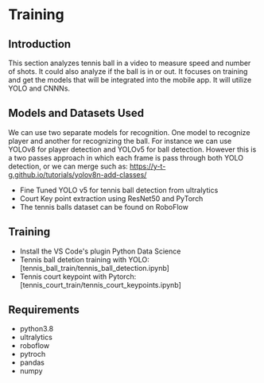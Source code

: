 
# Training

## Introduction
This section analyzes tennis ball in a video to measure speed and number of shots. It could also analyze if the ball is in or out. It focuses on training and get the models that will be integrated into the mobile app. It will utilize YOLO and CNNNs. 

## Models and Datasets Used
We can use two separate models for recognition. One model to recognize player and another for recognizing the ball. For instance we can use YOLOv8 for player detection and YOLOv5 for ball detection. However this is a two passes approach in which each frame is pass through both YOLO detection, or we can merge such as: https://y-t-g.github.io/tutorials/yolov8n-add-classes/
* Fine Tuned YOLO v5 for tennis ball detection from ultralytics
* Court Key point extraction using ResNet50 and PyTorch
* The tennis balls dataset can be found on RoboFlow

## Training
* Install the VS Code's plugin Python Data Science
* Tennis ball detetion training with YOLO: [tennis_ball_train/tennis_ball_detection.ipynb]
* Tennis court keypoint with Pytorch: [tennis_court_train/tennis_court_keypoints.ipynb]

## Requirements
* python3.8
* ultralytics
* roboflow
* pytroch
* pandas
* numpy 
